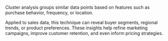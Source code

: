 Cluster analysis groups similar data points based on features such as purchase behavior, frequency, or location. 

Applied to sales data, this technique can reveal buyer segments, regional trends, or product preferences. These insights help refine marketing campaigns, improve customer retention, and even inform pricing strategies. 